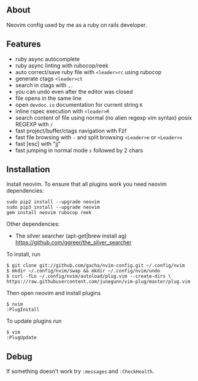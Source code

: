 About
------------
Neovim config used by me as a ruby on rails developer.

Features
------------

  - ruby async autocomplete
  - ruby async linting with rubocop/reek
  - auto correct/save ruby file with `<leader>rc` using rubocop
  - generate ctags `<leader>ct`
  - search in ctags with `,.`
  - you can undo even after the editor was closed
  - file opens in the same line
  - open `devdoc.io` documentation for current string `K`
  - inline rspec execution with `<leader>R`
  - search content of file using normal (no alien regexp vim syntax) posix REGEXP with `/`
  - fast project/buffer/ctags navigation with Fzf
  - fast file browsing with `-` and split browsing `<Leader>e` or `<Leader>v`
  - fast [esc] with "jj"
  - fast jumping in normal mode `s` followed by 2 chars

Installation
------------

Install neovim.
To ensure that all plugins work you need neovim dependencies:

    sudo pip2 install --upgrade neovim
    sudo pip3 install --upgrade neovim
    gem install neovim rubocop reek

Other dependencies:

  - The silver searcher (apt-get|brew install ag) https://github.com/ggreer/the_silver_searcher

To install, run

    $ git clone git://github.com/gacha/nvim-config.git ~/.config/nvim
    $ mkdir ~/.config/nvim/swap && mkdir ~/.config/nvim/undo
    $ curl -fLo ~/.config/nvim/autoload/plug.vim --create-dirs \
    https://raw.githubusercontent.com/junegunn/vim-plug/master/plug.vim

Then open neovim and install plugins

    $ nvim
    :PlugInstall

To update plugins run

    $ vim
    :PlugUpdate

Debug
------------
If something doesn't work try `:messages` and `:CheckHealth`.
